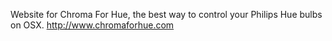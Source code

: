 Website for Chroma For Hue, the best way to control your Philips Hue bulbs on OSX.
http://www.chromaforhue.com